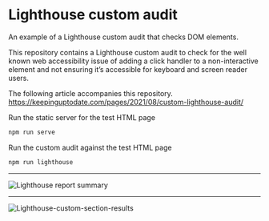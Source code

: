 # Lighthouse custom audit
An example of a Lighthouse custom audit that checks DOM elements.

This repository contains a Lighthouse custom audit to check for the well known web accessibility issue of adding a click handler to a non-interactive element and not ensuring it’s accessible for keyboard and screen reader users.

The following article accompanies this repository.
https://keepinguptodate.com/pages/2021/08/custom-lighthouse-audit/

Run the static server for the test HTML page
```bash
npm run serve
```

Run the custom audit against the test HTML page
```bash
npm run lighthouse
```

---

![Lighthouse report summary](https://keepinguptodate.com/pages/2021/08/lighthouse-report-summary.png)

---

![Lighthouse-custom-section-results](https://keepinguptodate.com/pages/2021/08/lighthouse-custom-section-results.png)
